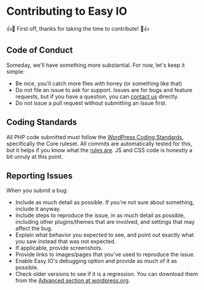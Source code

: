 # Contributing to Easy IO

:+1::tada: First off, thanks for taking the time to contribute! :tada::+1:

## Code of Conduct

Someday, we'll have something more substantial. For now, let's keep it simple:

* Be nice, you'll catch more flies with honey (or something like that)
* Do not file an issue to ask for support. Issues are for bugs and feature requests, but if you have a question, you can [contact us](https://ewww.io/contact-us/) directly.
* Do not issue a pull request without submitting an Issue first.

## Coding Standards

All PHP code submitted must follow the [WordPress Coding Standards](https://github.com/WordPress-Coding-Standards/WordPress-Coding-Standards), specifically the Core ruleset. All commits are automatically tested for this, but it helps if you know what the [rules are](https://make.wordpress.org/core/handbook/best-practices/coding-standards/php/). JS and CSS code is honestly a bit unruly at this point.

## Reporting Issues

When you submit a bug:

* Include as much detail as possible. If you're not sure about something, include it anyway.
* Include steps to reproduce the issue, in as much detail as possible, including other plugins/themes that are involved, and settings that may affect the bug.
* Explain what behavior you expected to see, and point out exactly what you saw instead that was not expected.
* If applicable, provide screenshots.
* Provide links to images/pages that you've used to reproduce the issue.
* Enable Easy IO's debugging option and provide as much of it as possible.
* Check older versions to see if it is a regression. You can download them from the [Advanced section at wordpress.org](https://wordpress.org/plugins/easy-image-optimizer/advanced/).

